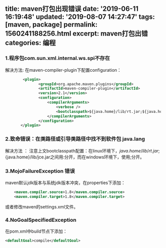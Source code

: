 title: maven打包出现错误
date: '2019-06-11 16:19:48'
updated: '2019-08-07 14:27:47'
tags: [maven, package]
permalink: 1560241188256.html
excerpt: maven打包出错
categories: 编程
---
### 1.程序包com.sun.xml.internal.ws.spi不存在

解决方法:
	在maven-compiler-plugin下配置configuration：
	
``` xml
		<plugin>
               <groupId>org.apache.maven.plugins</groupId>
               <artifactId>maven-compiler-plugin</artifactId>
               <version>2.1</version>
               <configuration>
                   <compilerArguments>
                       <verbose />
                       <bootclasspath>${java.home}/lib/rt.jar;${java.home}/lib/jce.jar</bootclasspath>
                   </compilerArguments>
               </configuration>
       </plugin>
```


### 2.致命错误：在类路径或引导类路径中找不到软件包 java.lang

解决方法 ：
	注意上文bootclasspath配置：在linux环境下，${java.home}/lib/rt.jar;${java.home}/lib/jce.jar之间用:分开，而在windows环境下，使用;分开。
	
### 3.MojoFailureException 错误

maven默认jdk版本与系统jdk版本冲突，在properties下添加：

``` xml
    <maven.compiler.source>1.8</maven.compiler.source>
    <maven.compiler.target>1.8</maven.compiler.target>
```

或者修改maven的settings.xml文件。

### 4.NoGoalSpecifiedException

在pom.xml中build节点下添加：

```xml
<defaultGoal>compile</defaultGoal>
```